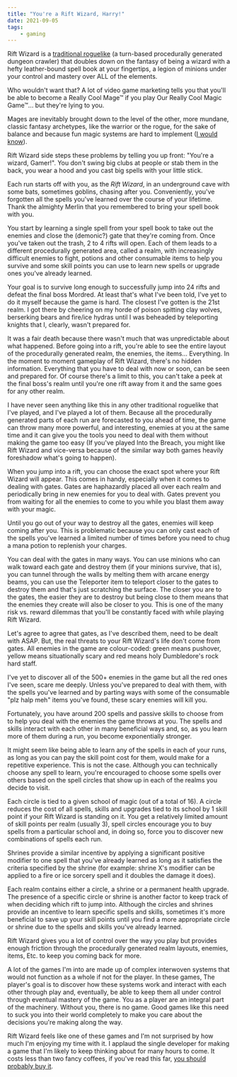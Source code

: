 ```yaml
---
title: "You're a Rift Wizard, Harry!"
date: 2021-09-05
tags:
    - gaming
---
```

Rift Wizard is a [traditional roguelike](http://roguebasin.com/index.php/What_a_roguelike_is) (a turn-based procedurally generated dungeon crawler) that doubles down on the fantasy of being a wizard with a hefty leather-bound spell book at your fingertips, a legion of minions under your control and mastery over ALL of the elements.

Who wouldn't want that? A lot of video game marketing tells you that you'll be able to become a Really Cool Mage™ if you play Our Really Cool Magic Game™... but they're lying to you.

Mages are inevitably brought down to the level of the other, more mundane, classic fantasy archetypes, like the warrior or the rogue, for the sake of balance and because fun magic systems are hard to implement ([I would know](/projects/2017-05-18/)).

Rift Wizard side steps these problems by telling you up front: "You're a wizard, Gamer!". You don't swing big clubs at people or stab them in the back, you wear a hood and you cast big spells with your little stick.

Each run starts off with you, as the _Rift Wizard_, in an underground cave with some bats, sometimes goblins, chasing after you. Conveniently, you've forgotten all the spells you've learned over the course of your lifetime. Thank the almighty Merlin that you remembered to bring your spell book with you.

You start by learning a single spell from your spell book to take out the enemies and close the (demonic?) gate that they're coming from. Once you've taken out the trash, 2 to 4 rifts will open. Each of them leads to a different procedurally generated area, called a realm, with increasingly difficult enemies to fight, potions and other consumable items to help you survive and some skill points you can use to learn new spells or upgrade ones you've already learned.

Your goal is to survive long enough to successfully jump into 24 rifts and defeat the final boss Mordred. At least that's what I've been told, I've yet to do it myself because the game is hard. The closest I've gotten is the 21st realm. I got there by cheering on my horde of poison spitting clay wolves, berserking bears and fire/ice hydras until I was beheaded by teleporting knights that I, clearly, wasn't prepared for.

It was a fair death because there wasn't much that was unpredictable about what happened. Before going into a rift, you're able to see the entire layout of the procedurally generated realm, the enemies, the items… Everything. In the moment to moment gameplay of Rift Wizard, there's no hidden information. Everything that you have to deal with now or soon, can be seen and prepared for. Of course there's a limit to this, you can't take a peek at the final boss's realm until you're one rift away from it and the same goes for any other realm.

I have never seen anything like this in any other traditional roguelike that I've played, and I've played a lot of them. Because all the procedurally generated parts of each run are forecasted to you ahead of time, the game can throw many more powerful, and interesting, enemies at you at the same time and it can give you the tools you need to deal with them without making the game too easy (If you've played Into the Breach, you might like Rift Wizard and vice-versa because of the similar way both games heavily foreshadow what's going to happen).

When you jump into a rift, you can choose the exact spot where your Rift Wizard will appear. This comes in handy, especially when it comes to dealing with gates. Gates are haphazardly placed all over each realm and periodically bring in new enemies for you to deal with. Gates prevent you from waiting for all the enemies to come to you while you blast them away with your magic.

Until you go out of your way to destroy all the gates, enemies will keep coming after you. This is problematic because you can only cast each of the spells you've learned a limited number of times before you need to chug a mana potion to replenish your charges.

You can deal with the gates in many ways. You can use minions who can walk toward each gate and destroy them (if your minions survive, that is), you can tunnel through the walls by melting them with arcane energy beams, you can use the Teleporter item to teleport closer to the gates to destroy them and that's just scratching the surface. The closer you are to the gates, the easier they are to destroy but being close to them means that the enemies they create will also be closer to you. This is one of the many risk vs. reward dilemmas that you'll be constantly faced with while playing Rift Wizard.

Let's agree to agree that gates, as I've described them, need to be dealt with ASAP. But, the real threats to your Rift Wizard's life don't come from gates. All enemies in the game are colour-coded: green means pushover, yellow means situationally scary and red means holy Dumbledore's rock hard staff.

I've yet to discover all of the 500+ enemies in the game but all the red ones I've seen, scare me deeply. Unless you've prepared to deal with them, with the spells you've learned and by parting ways with some of the consumable "plz halp meh" items you've found, these scary enemies will kill you.

Fortunately, you have around 200 spells and passive skills to choose from to help you deal with the enemies the game throws at you. The spells and skills interact with each other in many beneficial ways and, so, as you learn more of them during a run, you become exponentially stronger.

It might seem like being able to learn any of the spells in each of your runs, as long as you can pay the skill point cost for them, would make for a repetitive experience. This is not the case. Although you can technically choose any spell to learn, you're encouraged to choose some spells over others based on the spell circles that show up in each of the realms you decide to visit.

Each circle is tied to a given school of magic (out of a total of 16). A circle reduces the cost of all spells, skills and upgrades tied to its school by 1 skill point if your Rift Wizard is standing on it. You get a relatively limited amount of skill points per realm (usually 3), spell circles encourage you to buy spells from a particular school and, in doing so, force you to discover new combinations of spells each run.

Shrines provide a similar incentive by applying a significant positive modifier to one spell that you've already learned as long as it satisfies the criteria specified by the shrine (for example: shrine X's modifier can be applied to a fire or ice sorcery spell and it doubles the damage it does).

Each realm contains either a circle, a shrine or a permanent health upgrade. The presence of a specific circle or shrine is another factor to keep track of when deciding which rift to jump into. Although the circles and shrines provide an incentive to learn specific spells and skills, sometimes it's more beneficial to save up your skill points until you find a more appropriate circle or shrine due to the spells and skills you've already learned.

Rift Wizard gives you a lot of control over the way you play but provides enough friction through the procedurally generated realm layouts, enemies, items, Etc. to keep you coming back for more.

A lot of the games I'm into are made up of complex interwoven systems that would not function as a whole if not for the player. In these games, The player's goal is to discover how these systems work and interact with each other through play and, eventually, be able to keep them all under control through eventual mastery of the game. You as a player are an integral part of the machinery. Without you, there is no game. Good games like this need to suck you into their world completely to make you care about the decisions you're making along the way.

Rift Wizard feels like one of these games and I'm not surprised by how much I'm enjoying my time with it. I applaud the single developer for making a game that I'm likely to keep thinking about for many hours to come. It costs less than two fancy coffees, if you've read this far, [you should probably buy it](https://store.steampowered.com/app/1271280/Rift_Wizard/).
